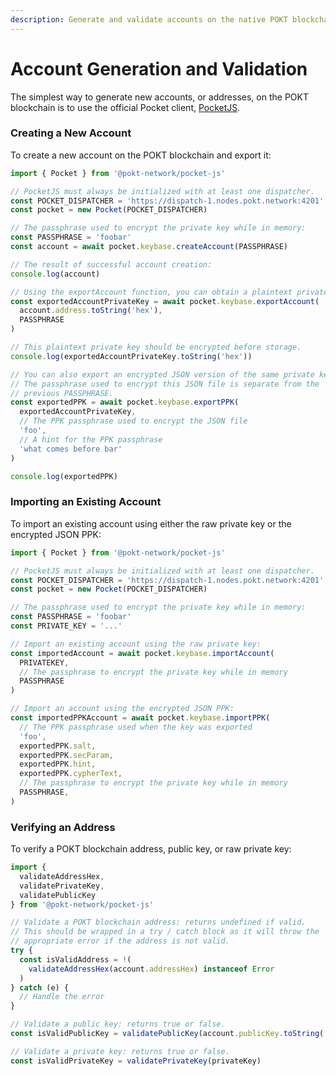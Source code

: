 ```yaml
---
description: Generate and validate accounts on the native POKT blockchain.
---
```


# Account Generation and Validation

The simplest way to generate new accounts, or addresses, on the POKT blockchain is to use the official Pocket client, [PocketJS](https://github.com/pokt-network/pocket-js).

### Creating a New Account

To create a new account on the POKT blockchain and export it:

```typescript
import { Pocket } from '@pokt-network/pocket-js'

// PocketJS must always be initialized with at least one dispatcher.
const POCKET_DISPATCHER = 'https://dispatch-1.nodes.pokt.network:4201'
const pocket = new Pocket(POCKET_DISPATCHER)

// The passphrase used to encrypt the private key while in memory:
const PASSPHRASE = 'foobar'
const account = await pocket.keybase.createAccount(PASSPHRASE)

// The result of successful account creation:
console.log(account)

// Using the exportAccount function, you can obtain a plaintext private key.
const exportedAccountPrivateKey = await pocket.keybase.exportAccount(
  account.address.toString('hex'),
  PASSPHRASE
)

// This plaintext private key should be encrypted before storage.
console.log(exportedAccountPrivateKey.toString('hex'))

// You can also export an encrypted JSON version of the same private key.
// The passphrase used to encrypt this JSON file is separate from the 
// previous PASSPHRASE.
const exportedPPK = await pocket.keybase.exportPPK(
  exportedAccountPrivateKey,
  // The PPK passphrase used to encrypt the JSON file
  'foo',
  // A hint for the PPK passphrase
  'what comes before bar'
)

console.log(exportedPPK)
```

### Importing an Existing Account

To import an existing account using either the raw private key or the encrypted JSON PPK:

```javascript
import { Pocket } from '@pokt-network/pocket-js'

// PocketJS must always be initialized with at least one dispatcher.
const POCKET_DISPATCHER = 'https://dispatch-1.nodes.pokt.network:4201'
const pocket = new Pocket(POCKET_DISPATCHER)

// The passphrase used to encrypt the private key while in memory:
const PASSPHRASE = 'foobar'
const PRIVATE_KEY = '...'

// Import an existing account using the raw private key:
const importedAccount = await pocket.keybase.importAccount(
  PRIVATEKEY,
  // The passphrase to encrypt the private key while in memory
  PASSPHRASE
)

// Import an account using the encrypted JSON PPK:
const importedPPKAccount = await pocket.keybase.importPPK(
  // The PPK passphrase used when the key was exported
  'foo',
  exportedPPK.salt,
  exportedPPK.secParam,
  exportedPPK.hint,
  exportedPPK.cypherText,
  // The passphrase to encrypt the private key while in memory
  PASSPHRASE,
)
```

### Verifying an Address

To verify a POKT blockchain address, public key, or raw private key:

```javascript
import { 
  validateAddressHex, 
  validatePrivateKey, 
  validatePublicKey 
} from '@pokt-network/pocket-js'

// Validate a POKT blockchain address: returns undefined if valid.
// This should be wrapped in a try / catch block as it will throw the 
// appropriate error if the address is not valid.
try {
  const isValidAddress = !(
    validateAddressHex(account.addressHex) instanceof Error
  )
} catch (e) {
  // Handle the error
}

// Validate a public key: returns true or false.
const isValidPublicKey = validatePublicKey(account.publicKey.toString('hex'))

// Validate a private key: returns true or false.
const isValidPrivateKey = validatePrivateKey(privateKey)
```
